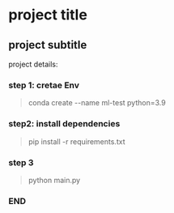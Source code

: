 # project title
## project subtitle

project details:

### step 1: cretae Env
>conda create --name ml-test python=3.9
> 
 ### step2: install dependencies
>pip install -r requirements.txt
> 
 ### step 3
> python main.py 
 ### END
> 
